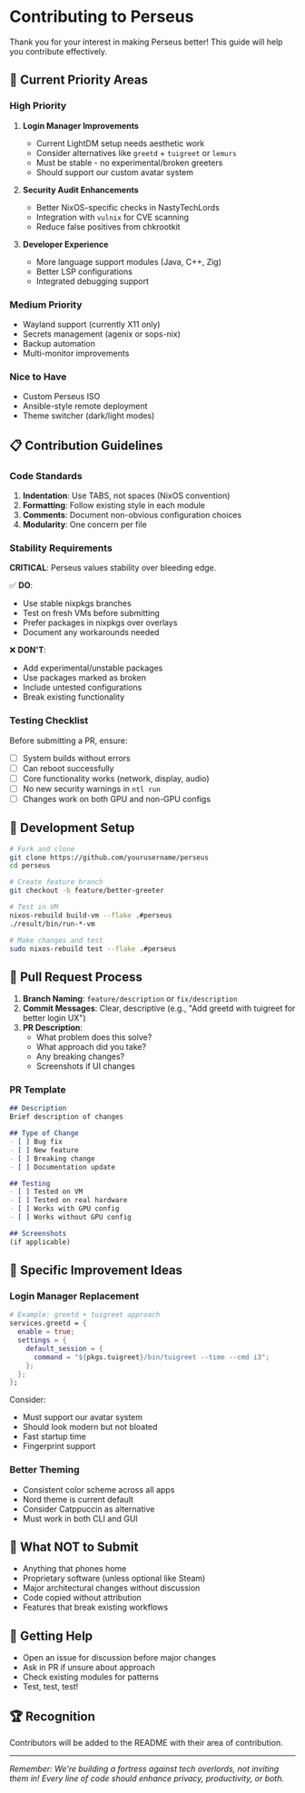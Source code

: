 # Contributing to Perseus

Thank you for your interest in making Perseus better! This guide will help you contribute effectively.

## 🎯 Current Priority Areas

### High Priority
1. **Login Manager Improvements**
   - Current LightDM setup needs aesthetic work
   - Consider alternatives like `greetd` + `tuigreet` or `lemurs`
   - Must be stable - no experimental/broken greeters
   - Should support our custom avatar system

2. **Security Audit Enhancements**
   - Better NixOS-specific checks in NastyTechLords
   - Integration with `vulnix` for CVE scanning
   - Reduce false positives from chkrootkit

3. **Developer Experience**
   - More language support modules (Java, C++, Zig)
   - Better LSP configurations
   - Integrated debugging support

### Medium Priority
- Wayland support (currently X11 only)
- Secrets management (agenix or sops-nix)
- Backup automation
- Multi-monitor improvements

### Nice to Have
- Custom Perseus ISO
- Ansible-style remote deployment
- Theme switcher (dark/light modes)

## 📋 Contribution Guidelines

### Code Standards

1. **Indentation**: Use TABS, not spaces (NixOS convention)
2. **Formatting**: Follow existing style in each module
3. **Comments**: Document non-obvious configuration choices
4. **Modularity**: One concern per file

### Stability Requirements

**CRITICAL**: Perseus values stability over bleeding edge.

✅ **DO**:
- Use stable nixpkgs branches
- Test on fresh VMs before submitting
- Prefer packages in nixpkgs over overlays
- Document any workarounds needed

❌ **DON'T**:
- Add experimental/unstable packages
- Use packages marked as broken
- Include untested configurations
- Break existing functionality

### Testing Checklist

Before submitting a PR, ensure:

- [ ] System builds without errors
- [ ] Can reboot successfully
- [ ] Core functionality works (network, display, audio)
- [ ] No new security warnings in `ntl run`
- [ ] Changes work on both GPU and non-GPU configs

## 🔧 Development Setup

```bash
# Fork and clone
git clone https://github.com/yourusername/perseus
cd perseus

# Create feature branch
git checkout -b feature/better-greeter

# Test in VM
nixos-rebuild build-vm --flake .#perseus
./result/bin/run-*-vm

# Make changes and test
sudo nixos-rebuild test --flake .#perseus
```

## 📝 Pull Request Process

1. **Branch Naming**: `feature/description` or `fix/description`
2. **Commit Messages**: Clear, descriptive (e.g., "Add greetd with tuigreet for better login UX")
3. **PR Description**: 
   - What problem does this solve?
   - What approach did you take?
   - Any breaking changes?
   - Screenshots if UI changes

### PR Template

```markdown
## Description
Brief description of changes

## Type of Change
- [ ] Bug fix
- [ ] New feature
- [ ] Breaking change
- [ ] Documentation update

## Testing
- [ ] Tested on VM
- [ ] Tested on real hardware
- [ ] Works with GPU config
- [ ] Works without GPU config

## Screenshots
(if applicable)
```

## 🎨 Specific Improvement Ideas

### Login Manager Replacement

```nix
# Example: greetd + tuigreet approach
services.greetd = {
  enable = true;
  settings = {
    default_session = {
      command = "${pkgs.tuigreet}/bin/tuigreet --time --cmd i3";
    };
  };
};
```

Consider:
- Must support our avatar system
- Should look modern but not bloated
- Fast startup time
- Fingerprint support

### Better Theming

- Consistent color scheme across all apps
- Nord theme is current default
- Consider Catppuccin as alternative
- Must work in both CLI and GUI

## 🚫 What NOT to Submit

- Anything that phones home
- Proprietary software (unless optional like Steam)
- Major architectural changes without discussion
- Code copied without attribution
- Features that break existing workflows

## 💬 Getting Help

- Open an issue for discussion before major changes
- Ask in PR if unsure about approach
- Check existing modules for patterns
- Test, test, test!

## 🏆 Recognition

Contributors will be added to the README with their area of contribution.

---

*Remember: We're building a fortress against tech overlords, not inviting them in! Every line of code should enhance privacy, productivity, or both.*
